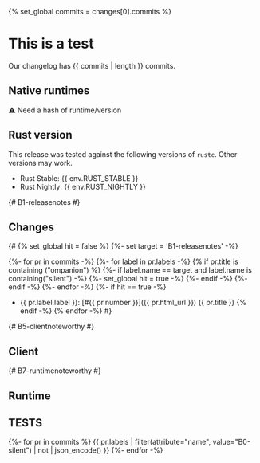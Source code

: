 {% set_global commits = changes[0].commits %}
# This is a test


Our changelog has {{ commits | length }} commits.



## Native runtimes

⚠️ Need a hash of runtime/version

## Rust version

This release was tested against the following versions of `rustc`. Other versions may work.

- Rust Stable: {{ env.RUST_STABLE }}
- Rust Nightly: {{ env.RUST_NIGHTLY }}

{# B1-releasenotes #}
## Changes

{#
{% set_global hit = false %}
{%- set target = 'B1-releasenotes' -%}

{%- for pr in commits -%}
    {%- for label in pr.labels -%}
        {% if pr.title is containing ("ompanion") %}
            {%- if label.name == target
                and label.name is containing("silent") -%}
                {%- set_global hit = true -%}
            {%- endif -%}
        {%- endif -%}
    {%- endfor -%}
{%- if hit == true -%}
- {{ pr.label.label }}:
     [#{{ pr.number }}]({{ pr.html_url }})
    {{ pr.title }}
{% endif -%}
{% endfor -%}
#}

{# B5-clientnoteworthy #}
## Client

{# B7-runtimenoteworthy #}
## Runtime



## TESTS

{%- for pr in commits %}
    {{ pr.labels | filter(attribute="name", value="B0-silent") | not | json_encode() }}
{%- endfor -%}